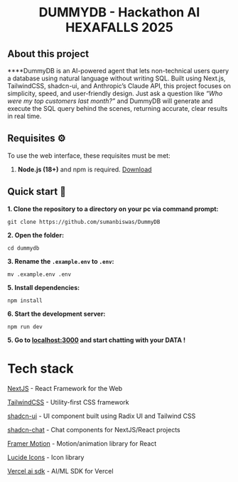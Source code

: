 <h1 align="center">
DUMMYDB - Hackathon AI HEXAFALLS 2025
</h1>

## About this project
****DummyDB is an AI-powered agent that lets non-technical users query a database using natural language without writing SQL. Built using Next.js, TailwindCSS, shadcn-ui, and Anthropic’s Claude API, this project focuses on simplicity, speed, and user-friendly design. Just ask a question like *“Who were my top customers last month?”* and DummyDB will generate and execute the SQL query behind the scenes, returning accurate, clear results in real time.


## Requisites ⚙️
To use the web interface, these requisites must be met:

1. **Node.js (18+)** and npm is required. [Download](https://nodejs.org/en/download)


## Quick start 🚀

**1. Clone the repository to a directory on your pc via command prompt:**

```
git clone https://github.com/sumanbiswas/DummyDB
```

**2. Open the folder:**

```
cd dummydb
```

**3. Rename the `.example.env` to `.env`:**

```
mv .example.env .env
```

**5. Install dependencies:**

```
npm install
```

**6. Start the development server:**

```
npm run dev
```

**5. Go to [localhost:3000](http://localhost:3000) and start chatting with your DATA !**

# Tech stack

[NextJS](https://nextjs.org/) - React Framework for the Web

[TailwindCSS](https://tailwindcss.com/) - Utility-first CSS framework

[shadcn-ui](https://ui.shadcn.com/) - UI component built using Radix UI and Tailwind CSS

[shadcn-chat](https://github.com/jakobhoeg/shadcn-chat) - Chat components for NextJS/React projects

[Framer Motion](https://www.framer.com/motion/) - Motion/animation library for React

[Lucide Icons](https://lucide.dev/) - Icon library

[Vercel ai sdk](https://sdk.vercel.ai/) - AI/ML SDK for Vercel
